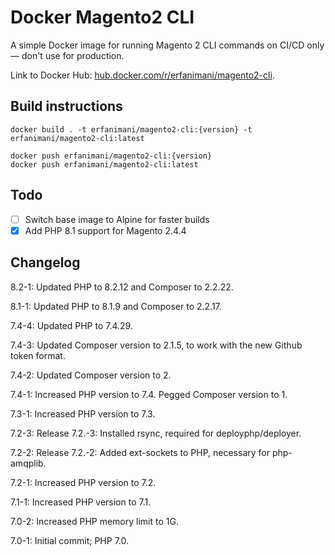 # Docker Magento2 CLI

A simple Docker image for running Magento 2 CLI commands on CI/CD only — don't use for production.

Link to Docker Hub: [hub.docker.com/r/erfanimani/magento2-cli](https://hub.docker.com/r/erfanimani/magento2-cli).

## Build instructions

    docker build . -t erfanimani/magento2-cli:{version} -t erfanimani/magento2-cli:latest

    docker push erfanimani/magento2-cli:{version}
    docker push erfanimani/magento2-cli:latest

## Todo

- [ ] Switch base image to Alpine for faster builds
- [x] Add PHP 8.1 support for Magento 2.4.4

## Changelog

8.2-1: Updated PHP to 8.2.12 and Composer to 2.2.22.

8.1-1: Updated PHP to 8.1.9 and Composer to 2.2.17.

7.4-4: Updated PHP to 7.4.29.

7.4-3: Updated Composer version to 2.1.5, to work with the new Github token format.

7.4-2: Updated Composer version to 2.

7.4-1: Increased PHP version to 7.4. Pegged Composer version to 1.

7.3-1: Increased PHP version to 7.3.

7.2-3: Release 7.2.-3: Installed rsync, required for deployphp/deployer.

7.2-2: Release 7.2.-2: Added ext-sockets to PHP, necessary for php-amqplib.

7.2-1: Increased PHP version to 7.2.

7.1-1: Increased PHP version to 7.1.

7.0-2: Increased PHP memory limit to 1G.

7.0-1: Initial commit; PHP 7.0.

